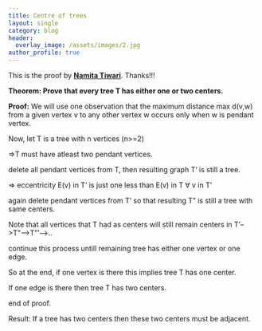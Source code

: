 ```yaml
---
title: Centre of trees
layout: single
category: blog
header:
  overlay_image: /assets/images/2.jpg
author_profile: true
---
```

This is the proof by [**Namita Tiwari**](https://namitatiwari.org/author/scholornamita/). Thanks!!!

**Theorem: Prove that every tree T has either one or two centers.**

**Proof:** We will use one observation that the maximum distance max d(v,w) from a given vertex v to any other vertex w occurs only when w is pendant vertex.

Now, let T is a tree with n vertices (n>=2)

⇒T must have atleast two pendant vertices.

delete all pendant vertices from T, then resulting graph T’ is still a tree.

⇒ eccentricity E(v) in T’ is just one less than E(v) in T ∀ v in T’

again delete pendant vertices from T’ so that resulting T” is still a tree with same centers.

Note that all vertices that T had as centers will still remain centers in T’–>T”–>T”’–>..

continue this process untill remaining tree has either one vertex or one edge.

So at the end, if one vertex is there this implies tree T has one center.

If one edge is there then tree T has two centers.

end of proof.

Result: If a tree has two centers then these two centers must be adjacent.